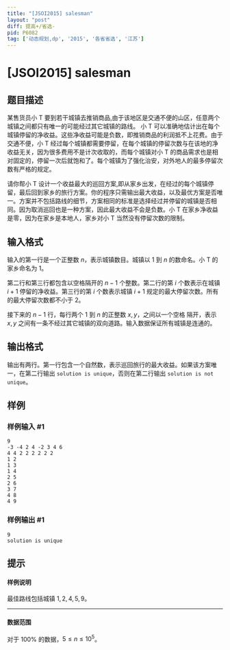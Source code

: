 ```yaml
---
title: "[JSOI2015] salesman"
layout: "post"
diff: 提高+/省选-
pid: P6082
tag: ['动态规划,dp', '2015', '各省省选', '江苏']
---
```

# [JSOI2015] salesman
## 题目描述

某售货员小 T 要到若干城镇去推销商品,由于该地区是交通不便的山区，任意两个城镇之间都只有唯一的可能经过其它城镇的路线。 小 T 可以准确地估计出在每个城镇停留的净收益。这些净收益可能是负数，即推销商品的利润抵不上花费。由于交通不便，小 T 经过每个城镇都需要停留，在每个城镇的停留次数与在该地的净收益无关，因为很多费用不是计次收取的，而每个城镇对小 T 的商品需求也是相对固定的，停留一次后就饱和了。每个城镇为了强化治安，对外地人的最多停留次数有严格的规定。

请你帮小 T 设计一个收益最大的巡回方案,即从家乡出发，在经过的每个城镇停留，最后回到家乡的旅行方案。你的程序只需输出最大收益，以及最优方案是否唯一。方案并不包括路线的细节，方案相同的标准是选择经过并停留的城镇是否相同。因为取消巡回也是一种方案，因此最大收益不会是负数。小 T 在家乡净收益是零，因为在家乡是本地人，家乡对小 T 当然没有停留次数的限制。
## 输入格式

输入的第一行是一个正整数 $n$，表示城镇数目。城镇以 $1$ 到 $n$ 的数命名。小 T 的家乡命名为 $1$。

第二行和第三行都包含以空格隔开的 $n-1$ 个整数。第二行的第 $i$ 个数表示在城镇 $i+1$ 停留的净收益。第三行的第 $i$ 个数表示城镇 $i+1$ 规定的最大停留次数。所有的最大停留次数都不小于 $2$。

接下来的 $n-1$ 行，每行两个 $1$ 到 $n$ 的正整数 $x,y$，之间以一个空格
隔开，表示 $x,y$ 之间有一条不经过其它城镇的双向道路。输入数据保证所有城镇是连通的。 
## 输出格式

输出有两行。第一行包含一个自然数，表示巡回旅行的最大收益。如果该方案唯一，在第二行输出 `solution is unique`，否则在第二行输出 `solution is not unique`。
## 样例

### 样例输入 #1
```
9
-3 -4 2 4 -2 3 4 6
4 4 2 2 2 2 2 2
1 2
1 3
1 4
2 5
2 6
3 7
4 8
4 9
```
### 样例输出 #1
```
9
solution is unique
```
## 提示

#### 样例说明

最佳路线包括城镇 $1,2,4,5,9$。

---

#### 数据范围

对于 $100\%$ 的数据，$5\leq n\leq 10^5$。
